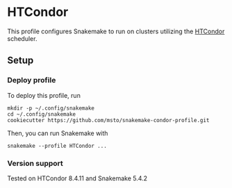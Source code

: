 # HTCondor

This profile configures Snakemake to run on clusters utilizing the
[HTCondor](https://research.cs.wisc.edu/htcondor/) scheduler.

## Setup

### Deploy profile

To deploy this profile, run

    mkdir -p ~/.config/snakemake
    cd ~/.config/snakemake
    cookiecutter https://github.com/msto/snakemake-condor-profile.git

Then, you can run Snakemake with

    snakemake --profile HTCondor ...

### Version support

Tested on HTCondor 8.4.11 and Snakemake 5.4.2 
